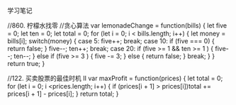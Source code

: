 学习笔记

//860. 柠檬水找零
//贪心算法
var lemonadeChange = function(bills) {
	let five	= 0;
	let ten		= 0;
	let total	= 0;
	for (let i = 0; i < bills.length; i++) {
		let money	= bills[i];
		switch(money) {
			case 5:
				five++;
				break;
			case 10:
				if (five === 0) {
					return false;
				}
				five--;
				ten++;
				break;
			case 20:
				if (five >= 1 && ten >= 1 ) {
					five--;
					ten--;
				} else if (five >= 3 ) {
					five	-= 3;
				} else {
					return false;
				}
				break;
		}
	}
	return true;
}

//122. 买卖股票的最佳时机 II
var maxProfit = function(prices) {
	let total	= 0;
	for (let i = 0; i <prices.length; i++) {
		if (prices[i + 1] > prices[i])total	+=  prices[i + 1] - prices[i];
	}
	return total;
}
